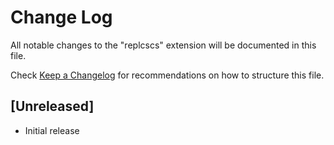 # Change Log
All notable changes to the "replcscs" extension will be documented in this file.

Check [Keep a Changelog](http://keepachangelog.com/) for recommendations on how to structure this file.

## [Unreleased]
- Initial release